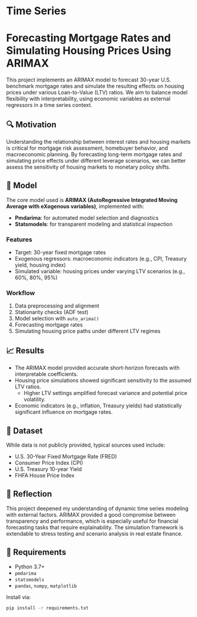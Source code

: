 # Time Series
# Forecasting Mortgage Rates and Simulating Housing Prices Using ARIMAX

This project implements an ARIMAX model to forecast 30-year U.S. benchmark mortgage rates and simulate the resulting effects on housing prices under various Loan-to-Value (LTV) ratios. We aim to balance model flexibility with interpretability, using economic variables as external regressors in a time series context.

## 🔍 Motivation

Understanding the relationship between interest rates and housing markets is critical for mortgage risk assessment, homebuyer behavior, and macroeconomic planning. By forecasting long-term mortgage rates and simulating price effects under different leverage scenarios, we can better assess the sensitivity of housing markets to monetary policy shifts.

## 🧠 Model

The core model used is **ARIMAX (AutoRegressive Integrated Moving Average with eXogenous variables)**, implemented with:

- **Pmdarima**: for automated model selection and diagnostics
- **Statsmodels**: for transparent modeling and statistical inspection

### Features

- Target: 30-year fixed mortgage rates
- Exogenous regressors: macroeconomic indicators (e.g., CPI, Treasury yield, housing index)
- Simulated variable: housing prices under varying LTV scenarios (e.g., 60%, 80%, 95%)

### Workflow

1. Data preprocessing and alignment
2. Stationarity checks (ADF test)
3. Model selection with `auto_arima()`
4. Forecasting mortgage rates
5. Simulating housing price paths under different LTV regimes

## 📈 Results

- The ARIMAX model provided accurate short-horizon forecasts with interpretable coefficients.
- Housing price simulations showed significant sensitivity to the assumed LTV ratios.
  - Higher LTV settings amplified forecast variance and potential price volatility.
- Economic indicators (e.g., inflation, Treasury yields) had statistically significant influence on mortgage rates.

## 🧩 Dataset

While data is not publicly provided, typical sources used include:

- U.S. 30-Year Fixed Mortgage Rate (FRED)
- Consumer Price Index (CPI)
- U.S. Treasury 10-year Yield
- FHFA House Price Index

## 🧠 Reflection

This project deepened my understanding of dynamic time series modeling with external factors. ARIMAX provided a good compromise between transparency and performance, which is especially useful for financial forecasting tasks that require explainability. The simulation framework is extendable to stress testing and scenario analysis in real estate finance.

## 📌 Requirements

- Python 3.7+
- `pmdarima`
- `statsmodels`
- `pandas`, `numpy`, `matplotlib`

Install via:

```bash
pip install -r requirements.txt
